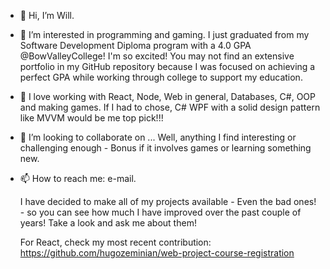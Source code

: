 - 👋 Hi, I’m Will.
- 👀 I’m interested in programming and gaming. I just graduated from my Software Development Diploma program with a 4.0 GPA @BowValleyCollege! I'm so excited!
  You may not find an extensive portfolio in my GitHub repository because I was focused on achieving a perfect GPA while working through college to support my education. 
- 🌱 I love working with React, Node, Web in general, Databases, C#, OOP and making games. If I had to chose, C# WPF with a solid design pattern like MVVM would be me top pick!!!
- 💞️ I’m looking to collaborate on ... Well, anything I find interesting or challenging enough - Bonus if it involves games or learning something new.
- 📫 How to reach me: e-mail.

  I have decided to make all of my projects available - Even the bad ones! - so you can see how much I have improved over the past couple of years!
  Take a look and ask me about them!

  For React, check my most recent contribution: https://github.com/hugozeminian/web-project-course-registration

<!---
theWillPM/theWillPM is a ✨ special ✨ repository because its `README.md` (this file) appears on your GitHub profile.
You can click the Preview link to take a look at your changes.
--->
